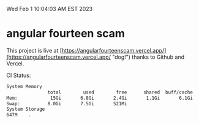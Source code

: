 Wed Feb  1 10:04:03 AM EST 2023

# angular fourteen scam


This project is live at [https://angularfourteenscam.vercel.app/](https://angularfourteenscam.vercel.app/ "dog!") thanks to Github and Vercel.

CI Status: 

```bash
System Memory
               total        used        free      shared  buff/cache   available
Mem:            15Gi       6.8Gi       2.4Gi       1.1Gi       6.1Gi       7.0Gi
Swap:          8.0Gi       7.5Gi       521Mi
System Storage
647M	.
```
```bash
